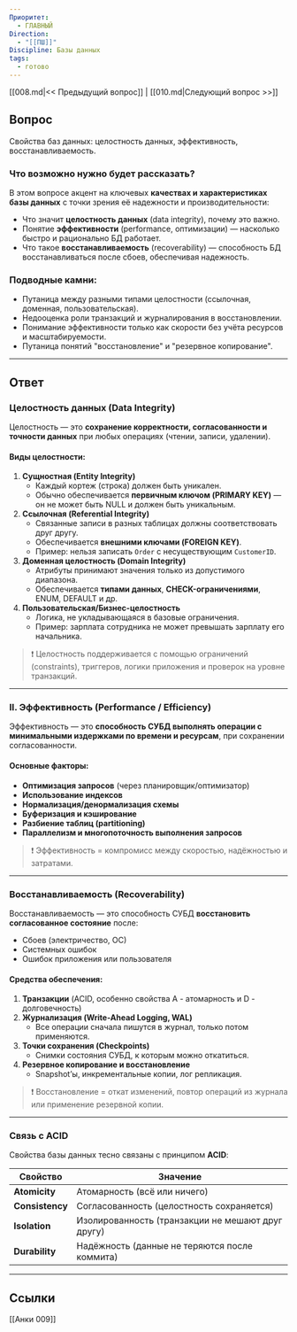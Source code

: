 ```yaml
---
Приоритет:
  - ГЛАВНЫЙ
Direction:
  - "[[ПШ]]"
Discipline: Базы данных
tags:
  - готово
---
```

[[008.md|<< Предыдущий вопрос]] | [[010.md|Следующий вопрос >>]]
## Вопрос
Свойства баз данных: целостность данных, эффективность, восстанавливаемость.

### Что возможно нужно будет рассказать?
В этом вопросе акцент на ключевых **качествах и характеристиках базы данных** с точки зрения её надежности и производительности:
- Что значит **целостность данных** (data integrity), почему это важно.
- Понятие **эффективности** (performance, оптимизации) — насколько быстро и рационально БД работает.
- Что такое **восстанавливаемость** (recoverability) — способность БД восстанавливаться после сбоев, обеспечивая надежность.
### Подводные камни:
- Путаница между разными типами целостности (ссылочная, доменная, пользовательская).
- Недооценка роли транзакций и журналирования в восстановлении.
- Понимание эффективности только как скорости без учёта ресурсов и масштабируемости.
- Путаница понятий "восстановление" и "резервное копирование".

---
## Ответ
### Целостность данных (Data Integrity)
Целостность — это **сохранение корректности, согласованности и точности данных** при любых операциях (чтении, записи, удалении).
#### Виды целостности:
1. **Сущностная (Entity Integrity)**
    - Каждый кортеж (строка) должен быть уникален.
    - Обычно обеспечивается **первичным ключом (PRIMARY KEY)** — он не может быть NULL и должен быть уникальным.
2. **Ссылочная (Referential Integrity)**
    - Связанные записи в разных таблицах должны соответствовать друг другу.
    - Обеспечивается **внешними ключами (FOREIGN KEY)**.
    - Пример: нельзя записать `Order` с несуществующим `CustomerID`.
3. **Доменная целостность (Domain Integrity)**
    - Атрибуты принимают значения только из допустимого диапазона.
    - Обеспечивается **типами данных**, **CHECK-ограничениями**, ENUM, DEFAULT и др.
4. **Пользовательская/Бизнес-целостность**
    - Логика, не укладывающаяся в базовые ограничения.
    - Пример: зарплата сотрудника не может превышать зарплату его начальника.

> ❗ Целостность поддерживается с помощью ограничений (constraints), триггеров, логики приложения и проверок на уровне транзакций.

---
### II. Эффективность (Performance / Efficiency)
Эффективность — это **способность СУБД выполнять операции с минимальными издержками по времени и ресурсам**, при сохранении согласованности.
#### Основные факторы:
- **Оптимизация запросов** (через планировщик/оптимизатор)
- **Использование индексов**
- **Нормализация/денормализация схемы**
- **Буферизация и кэширование**
- **Разбиение таблиц (partitioning)**
- **Параллелизм и многопоточность выполнения запросов**

> ❗ Эффективность = компромисс между скоростью, надёжностью и затратами.

---
### Восстанавливаемость (Recoverability)
Восстанавливаемость — это способность СУБД **восстановить согласованное состояние** после:
- Сбоев (электричество, ОС)
- Системных ошибок
- Ошибок приложения или пользователя
#### Средства обеспечения:
1. **Транзакции** (ACID, особенно свойства A - атомарность и D - долговечность)
2. **Журнализация (Write-Ahead Logging, WAL)**
    - Все операции сначала пишутся в журнал, только потом применяются.
3. **Точки сохранения (Checkpoints)**
    - Снимки состояния СУБД, к которым можно откатиться.
4. **Резервное копирование и восстановление**
    - Snapshot’ы, инкрементальные копии, лог репликация.

> ❗ Восстановление = откат изменений, повтор операций из журнала или применение резервной копии.

---
### Связь с ACID
Свойства базы данных тесно связаны с принципом **ACID**:

|Свойство|Значение|
|---|---|
|**Atomicity**|Атомарность (всё или ничего)|
|**Consistency**|Согласованность (целостность сохраняется)|
|**Isolation**|Изолированность (транзакции не мешают друг другу)|
|**Durability**|Надёжность (данные не теряются после коммита)|

---
## Ссылки
[[Анки 009]]